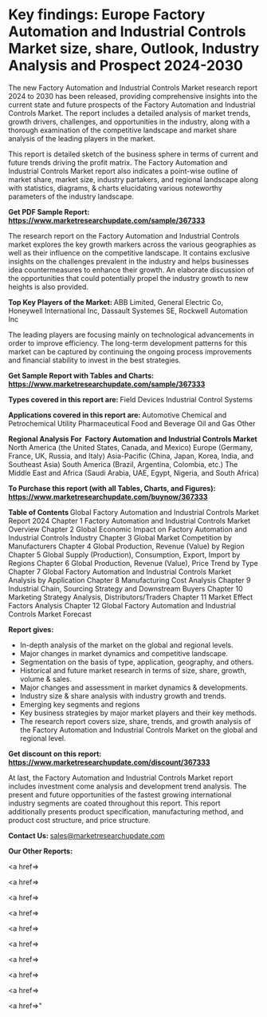 # Key findings: Europe Factory Automation and Industrial Controls Market size, share, Outlook, Industry Analysis and Prospect 2024-2030

The new Factory Automation and Industrial Controls Market research report 2024 to 2030 has been released, providing comprehensive insights into the current state and future prospects of the Factory Automation and Industrial Controls Market. The report includes a detailed analysis of market trends, growth drivers, challenges, and opportunities in the industry, along with a thorough examination of the competitive landscape and market share analysis of the leading players in the market.

This report is detailed sketch of the business sphere in terms of current and future trends driving the profit matrix. The Factory Automation and Industrial Controls Market report also indicates a point-wise outline of market share, market size, industry partakers, and regional landscape along with statistics, diagrams, &amp; charts elucidating various noteworthy parameters of the industry landscape.

<strong><b>Get PDF Sample Report: <a href=https://www.marketresearchupdate.com/sample/367333>https://www.marketresearchupdate.com/sample/367333</a></b></strong>

The research report on the Factory Automation and Industrial Controls market explores the key growth markers across the various geographies as well as their influence on the competitive landscape. It contains exclusive insights on the challenges prevalent in the industry and helps businesses idea countermeasures to enhance their growth. An elaborate discussion of the opportunities that could potentially propel the industry growth to new heights is also provided.

<strong><b>Top Key Players of the Market:
</b></strong>ABB Limited, General Electric Co, Honeywell International Inc, Dassault Systemes SE, Rockwell Automation Inc<strong><b>
</b></strong>

The leading players are focusing mainly on technological advancements in order to improve efficiency. The long-term development patterns for this market can be captured by continuing the ongoing process improvements and financial stability to invest in the best strategies.

<strong><b>Get Sample Report with Tables and Charts: <a href=https://www.marketresearchupdate.com/sample/367333>https://www.marketresearchupdate.com/sample/367333</a></b></strong>

<strong><b>Types covered in this report are:
</b></strong>Field Devices
Industrial Control Systems<strong><b>
</b></strong>

<strong><b>Applications covered in this report are:
</b></strong>Automotive
Chemical and Petrochemical
Utility
Pharmaceutical
Food and Beverage
Oil and Gas
Other<strong><b>
</b></strong>

<strong><b>Regional Analysis For  Factory Automation and Industrial Controls Market</b></strong><strong><b>
</b></strong>North America (the United States, Canada, and Mexico)
Europe (Germany, France, UK, Russia, and Italy)
Asia-Pacific (China, Japan, Korea, India, and Southeast Asia)
South America (Brazil, Argentina, Colombia, etc.)
The Middle East and Africa (Saudi Arabia, UAE, Egypt, Nigeria, and South Africa)

<strong><b>To Purchase this report (with all Tables, Charts, and Figures): <a href=https://www.marketresearchupdate.com/buynow/367333>https://www.marketresearchupdate.com/buynow/367333</a></b></strong>

<strong><b>Table of Contents</b></strong><strong><b>
</b></strong>Global Factory Automation and Industrial Controls Market Report 2024
Chapter 1 Factory Automation and Industrial Controls Market Overview
Chapter 2 Global Economic Impact on Factory Automation and Industrial Controls Industry
Chapter 3 Global Market Competition by Manufacturers
Chapter 4 Global Production, Revenue (Value) by Region
Chapter 5 Global Supply (Production), Consumption, Export, Import by Regions
Chapter 6 Global Production, Revenue (Value), Price Trend by Type
Chapter 7 Global Factory Automation and Industrial Controls Market Analysis by Application
Chapter 8 Manufacturing Cost Analysis
Chapter 9 Industrial Chain, Sourcing Strategy and Downstream Buyers
Chapter 10 Marketing Strategy Analysis, Distributors/Traders
Chapter 11 Market Effect Factors Analysis
Chapter 12 Global Factory Automation and Industrial Controls Market Forecast

<strong><b>Report gives:</b></strong>

- In-depth analysis of the market on the global and regional levels.
- Major changes in market dynamics and competitive landscape.
- Segmentation on the basis of type, application, geography, and others.
- Historical and future market research in terms of size, share, growth, volume &amp; sales.
- Major changes and assessment in market dynamics &amp; developments.
- Industry size &amp; share analysis with industry growth and trends.
- Emerging key segments and regions
- Key business strategies by major market players and their key methods.
- The research report covers size, share, trends, and growth analysis of the Factory Automation and Industrial Controls Market on the global and regional level.

<strong><b>Get discount on this report: <a href=https://www.marketresearchupdate.com/discount/367333>https://www.marketresearchupdate.com/discount/367333</a></b></strong>

At last, the Factory Automation and Industrial Controls Market report includes investment come analysis and development trend analysis. The present and future opportunities of the fastest growing international industry segments are coated throughout this report. This report additionally presents product specification, manufacturing method, and product cost structure, and price structure.

<strong><b>Contact Us:
</b></strong>sales@marketresearchupdate.com

<strong>Our Other Reports:</strong>

<a href=></a>

<a href=></a>

<a href=></a>

<a href=></a>

<a href=></a>

<a href=></a>

<a href=></a>

<a href=></a>

<a href=></a>

<a href=></a>"
